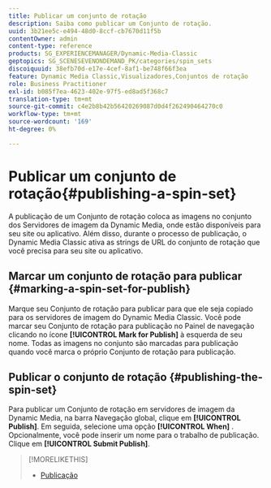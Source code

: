 ```yaml
---
title: Publicar um conjunto de rotação
description: Saiba como publicar um Conjunto de rotação.
uuid: 3b21ee5c-e494-48d0-8ccf-cb7670d11f5b
contentOwner: admin
content-type: reference
products: SG_EXPERIENCEMANAGER/Dynamic-Media-Classic
geptopics: SG_SCENESEVENONDEMAND_PK/categories/spin_sets
discoiquuid: 38efb70d-e17e-4cef-8af1-be748f66f3ea
feature: Dynamic Media Classic,Visualizadores,Conjuntos de rotação
role: Business Practitioner
exl-id: b085f7ea-4623-402e-97f5-ed8ad5f368c7
translation-type: tm+mt
source-git-commit: c4e2b8b42b56420269087d0d4f262490464270c0
workflow-type: tm+mt
source-wordcount: '169'
ht-degree: 0%

---
```


# Publicar um conjunto de rotação{#publishing-a-spin-set}

A publicação de um Conjunto de rotação coloca as imagens no conjunto dos Servidores de imagem da Dynamic Media, onde estão disponíveis para seu site ou aplicativo. Além disso, durante o processo de publicação, o Dynamic Media Classic ativa as strings de URL do conjunto de rotação que você precisa para seu site ou aplicativo.

## Marcar um conjunto de rotação para publicar {#marking-a-spin-set-for-publish}

Marque seu Conjunto de rotação para publicar para que ele seja copiado para os servidores de imagem do Dynamic Media Classic. Você pode marcar seu Conjunto de rotação para publicação no Painel de navegação clicando no ícone **[!UICONTROL Mark for Publish]** à esquerda de seu nome. Todas as imagens no conjunto são marcadas para publicação quando você marca o próprio Conjunto de rotação para publicação.

## Publicar o conjunto de rotação {#publishing-the-spin-set}

Para publicar um Conjunto de rotação em servidores de imagem da Dynamic Media, na barra Navegação global, clique em **[!UICONTROL Publish]**. Em seguida, selecione uma opção **[!UICONTROL When]** . Opcionalmente, você pode inserir um nome para o trabalho de publicação. Clique em **[!UICONTROL Submit Publish]**.

>[!MORELIKETHIS]
>
>* [Publicação](publishing-files.md#publishing_files)

